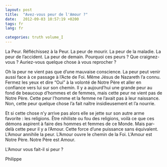 ```yaml
---
layout: post
title:  "Avez-vous peur de l'Amour ?"
date:   2012-09-03 10:57:19 +0200
tags: fr
lang: fr

categories: truth volume_I
---
```

La Peur. Réfléchissez à la Peur. La peur de mourir. La peur de la maladie. La peur de l’accident. La peur de demain. Pourquoi ces peurs ? Que craignez-vous ? Auriez-vous quelque chose à vous reprocher ?

Oh la peur ne vient pas que d’une mauvaise conscience. La peur peut venir aussi face à ce passage à l’Acte de Foi. Même Jésus de Nazareth l’a connu. Fermez les yeux et dire “Oui” à la volonté de Notre Père et aller en confiance vers lui sur son chemin. Il y a aujourd’hui une grande peur au fond de beaucoup d’hommes et de femmes, mais cette peur ne vient pas de Notre Père. Cette peur l’homme et la femme ne l’avait pas à leur naissance. Non, cette peur quelque chose l’a fait naître insidieusement et l’a nourrie. 

Et si cette chose n’y arrive pas alors elle se jette sur son autre arme favorite : les religions. Être nihiliste ou fou des religions, voilà ce que ces démons aspirent à faire des hommes et femmes de ce Monde.
Mais par-delà cette peur il y a l’Amour. Cette force d’une puissance sans équivalent. L’Amour annihile la peur. L’Amour ouvre le chemin de la Foi. L’Amour est Notre Père. Notre Père est Amour.

L’Amour vous fait-il si peur ?

Philippe

<!-- 
Ce(tte) œuvre est mise à disposition selon les termes de la Licence Creative Commons Attribution - Pas d’Utilisation Commerciale 4.0 International.
-->